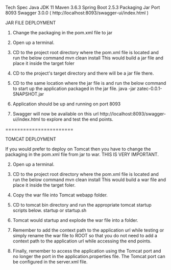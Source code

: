 Tech Spec
Java JDK 11
Maven 3.6.3
Spring Boot 2.5.3
Packaging Jar
Port 8093
Swagger 3.0.0 ( http://localhost:8093/swagger-ui/index.html )


JAR FILE DEPLOYMENT

1. Change the packaging in the pom.xml file to jar

2. Open up a terminal.

3. CD to the project root directory where the pom.xml file is located and run the below command
   mvn clean install
   This would build a jar file and place it inside the target foler

4. CD to the project's target directory and there will be a jar file there.

5. CD to the same location where the jar file is and run the below command to start up the application packaged in the jar file.
   java -jar zatec-0.0.1-SNAPSHOT.jar

6. Application should be up and running on port 8093

7. Swagger will now be available on this url http://localhost:8093/swagger-ui/index.html to explore and test the end points.

=======================

TOMCAT DEPLOYMENT

If you would prefer to deploy on Tomcat then you have to change the packaging in the pom.xml file from jar to war. THIS IS VERY IMPORTANT.

2. Open up a terminal.

3. CD to the project root directory where the pom.xml file is located and run the below command
   mvn clean install
   This would build a war file and place it inside the target foler.

4. Copy the war file into Tomcat webapp folder.

5. CD to tomcat bin directory and run the appropriate tomcat startup scripts below.
   startup or startup.sh

6. Tomcat would startup and explode the war file into a folder.

7. Remember to add the context path to the application url while testing or simply rename the war file to ROOT so that you do not need to add a context path to the application url while accessing the end points.

8. Finally, remember to access the application using the Tomcat port and no longer the port in the application.properties file. The Tomcat port can be configured in the server.xml file.








